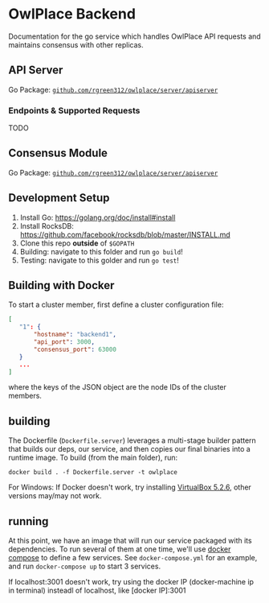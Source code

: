 # OwlPlace Backend

Documentation for the go service which handles OwlPlace API requests and
maintains consensus with other replicas.

## API Server

Go Package: [`github.com/rgreen312/owlplace/server/apiserver`](https://github.com/rgreen312/OwlPlace/tree/master/server/apiserver)

### Endpoints & Supported Requests

TODO

## Consensus Module

Go Package: [`github.com/rgreen312/owlplace/server/apiserver`](https://github.com/rgreen312/OwlPlace/tree/master/server/apiserver)

## Development Setup

1. Install Go: https://golang.org/doc/install#install
1. Install RocksDB: https://github.com/facebook/rocksdb/blob/master/INSTALL.md
1. Clone this repo **outside** of `$GOPATH`
1. Building: navigate to this folder and run `go build`!
1. Testing: navigate to this golder and run `go test`!


## Building with Docker

To start a cluster member, first define a cluster configuration file:

```json
[
   "1": {
       "hostname": "backend1",
       "api_port": 3000,
       "consensus_port": 63000
   }
   ...
]
```
where the keys of the JSON object are the node IDs of the cluster members.

## building

The Dockerfile (`Dockerfile.server`) leverages a multi-stage builder pattern that builds our deps, our service, and then copies our final binaries into a runtime image.  To build (from the main folder), run:

```shell
docker build . -f Dockerfile.server -t owlplace
```

For Windows: If Docker doesn't work, try installing [VirtualBox 5.2.6](https://download.virtualbox.org/virtualbox/5.2.6/), other versions may/may not work.

## running

At this point, we have an image that will run our service packaged with its dependencies.  To run several of them at one time, we'll use [docker compose](https://docs.docker.com/compose/) to define a few services.  See `docker-compose.yml` for an example, and run `docker-compose up` to start 3 services.

If localhost:3001 doesn't work, try using the docker IP (docker-machine ip in terminal) insteadl of localhost, like \[docker IP\]:3001

